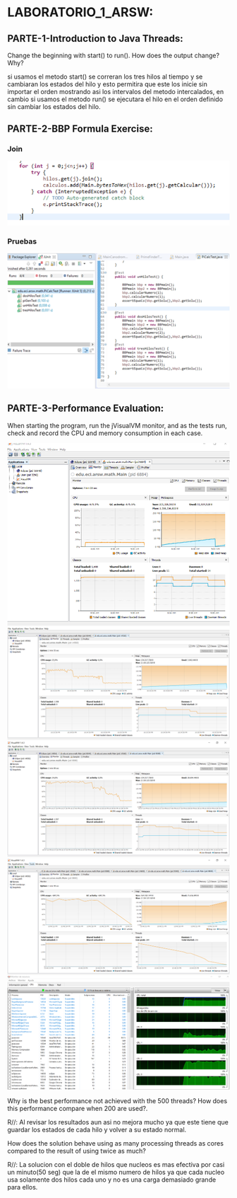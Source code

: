 # LABORATORIO_1_ARSW:

## PARTE-1-Introduction to Java Threads:
Change the beginning with start() to run(). How does the output change? Why?

si usamos el metodo start() se correran los tres hilos al tiempo y se cambiaran los estados del hilo y esto permitira que este los inicie sin importar el orden mostrando asi los intervalos del metodo intercalados,
en cambio si usamos el metodo run() se ejecutara el hilo en el orden definido sin cambiar los estados del hilo. 

## PARTE-2-BBP Formula Exercise:

### Join
![Imagenes](https://github.com/checho1998/LAB_1_ARSW/blob/master/fotos/join.PNG)
### Pruebas
![Imagenes](https://github.com/checho1998/LAB_1_ARSW/blob/master/fotos/JUnit.PNG)

## PARTE-3-Performance Evaluation:

When starting the program, run the jVisualVM monitor, and as the tests run, check and record the CPU and memory consumption in each case.

![Imagenes](https://github.com/checho1998/LAB_1_ARSW/blob/master/fotos/uno.PNG)
![Imagenes](https://github.com/checho1998/LAB_1_ARSW/blob/master/fotos/cuatroNucleos.PNG)
![Imagenes](https://github.com/checho1998/LAB_1_ARSW/blob/master/fotos/ocho.PNG)
![Imagenes](https://github.com/checho1998/LAB_1_ARSW/blob/master/fotos/docientos.PNG)
![Imagenes](https://github.com/checho1998/LAB_1_ARSW/blob/master/fotos/cores.PNG)

Why is the best performance not achieved with the 500 threads? How does this performance compare when 200 are used?.

R//: Al revisar los resultados aun asi no mejora mucho ya que este tiene que guardar los estados de cada hilo y volver a su estado normal. 

How does the solution behave using as many processing threads as cores compared to the result of using twice as much?

R//: La solucion con el doble de hilos que nucleos es mas efectiva por casi un minuto(50 seg) que la de el mismo numero de hilos ya que cada nucleo usa solamente dos hilos cada uno y no es una carga demasiado grande para ellos.


